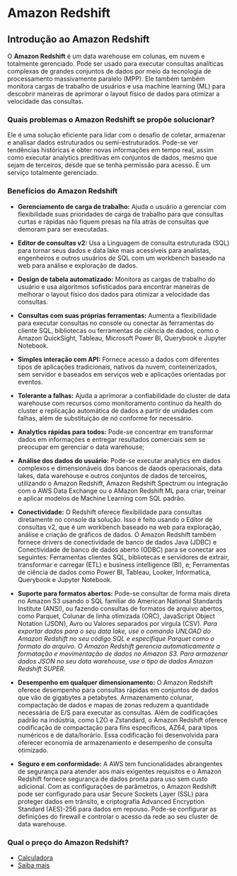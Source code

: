 # Amazon Redshift

## Introdução ao Amazon Redshift

O **Amazon Redshift** é um data warehouse em colunas, em nuvem e totalmente gerenciado. Pode ser usado para executar consultas analíticas complexas de grandes conjuntos de dados por meio da tecnologia de processamento massivamente paralelo (MPP). Ele também também monitora cargas de trabalho de usuários e usa machine learning (ML) para descobrir maneiras de aprimorar o layout físico de dados para otimizar a velocidade das consultas.

### Quais problemas o Amazon Redshift se propõe solucionar?

Ele é uma solução eficiente para lidar com o desafio de coletar, armazenar e analisar dados estruturados ou semi-estruturados. Pode-se ver tendências históricas e obter novas informações em tempo real, assim como executar analytics preditivas em conjuntos de dados, mesmo que sejam de terceiros, desde que se tenha permissão para acesso. É um serviço totalmente gerenciado.

### Benefícios do Amazon Redshift

* **Gerenciamento de carga de trabalho:** Ajuda o usuário a gerenciar com flexibilidade suas prioridades de carga de trabalho para que consultas curtas e rápidas não fiquem presas na fila atrás de consultas que demoram para ser executadas.
* **Editor de consultas v2:** Usa a Linguagem de consulta estruturada (SQL) para tornar seus dados e data lake mais acessíveis para analistas, engenheiros e outros usuários de SQL com um workbench baseado na web para análise e exploração de dados.
* **Design de tabela automatizado:** Monitora as cargas de trabalho do usuário e usa algoritmos sofisticados para encontrar maneiras de melhorar o layout físico dos dados para otimizar a velocidade das consultas.
* **Consultas com suas próprias ferramentas:** Aumenta a flexibilidade para executar consultas no console ou conectar às ferramentas do cliente SQL, bibliotecas ou ferramentas de ciência de dados, como o Amazon QuickSight, Tableau, Microsoft Power BI, Querybook e Jupyter Notebook.
* **Simples interação com API:** Fornece acesso a dados com diferentes tipos de aplicações tradicionais, nativos da nuvem, conteinerizados, sem servidor e baseados em serviços web e aplicações orientadas por eventos.
* **Tolerante a falhas:** Ajuda a aprimorar a confiabilidade do cluster de data warehouse com recursos como monitoramento contínuo da health do cluster e replicação automática de dados a partir de unidades com falhas, além de substituição de nó conforme for necessário.

* **Analytics rápidas para todos:** Pode-se concentrar em transformar dados em informações e entregar resultados comerciais sem se preocupar em gerenciar o data warehouse;
* **Análise dos dados do usuário:** Pode-se executar analytics em dados complexos e dimensionáveis dos bancos de daods operacionais, data lakes, data warehouse e outros conjuntos de dados de terceiros, utilizando o Amazon Redshift, Amazon Redshift Spectrum ou integração com o AWS Data Exchange ou o AMazon Redshift ML para criar, treinar e aplicar modelos de Machine Learning com SQL padrão.
* **Conectividade:** O Redshift oferece flexibilidade para consultas diretamente no console da solução. Isso é feito usando o Editor de consultas v2, que é um workbench baseado na web para exploração, análise e criação de gráficos de dados. O Amazon Redshift também fornece drivers de conectividade de banco de dados Java (JDBC) e Conectividade de banco de dados aberto (ODBC) para se conectar aos seguintes: Ferramentas clientes SQL, bibliotecas e servidores de extrair, transformar e carregar (ETL) e business intelligence (BI), e; Ferramentas de ciência de dados como Power BI, Tableau, Looker, Informatica, Querybook e Jupyter Notebook.
* **Suporte para formatos abertos:**  Pode-se consultar de forma mais direta no Amazon S3 usando o SQL familiar do American National Standards Institute (ANSI), ou fazendo consultas de formatos de arquivo abertos, como Parquet, Colunar de linha otimizada (ORC), JavaScript Object Notation (JSON), Avro ou Valores separados por vírgula (CSV).
    *Para exportar dados para o seu data lake, use o comando UNLOAD do Amazon Redshift no seu código SQL e especifique Parquet como o formato do arquivo. O Amazon Redshift gerencia automaticamente a formatação e movimentação de dados no Amazon S3. Para armazenar dados JSON no seu data warehouse, use o tipo de dados Amazon Redshift SUPER.*
* **Desempenho em qualquer dimensionamento:** O Amazon Redshift oferece desempenho para consultas rápidas em conjuntos de dados que vão de gigabytes a petabytes. Armazenamento colunar, compactação de dados e mapas de zonas reduzem a quantidade necessária de E/S para executar as consultas. Além de codificações padrão na indústria, como LZO e Zstandard, o Amazon Redshift oferece codificação de compactação para fins específicos, AZ64, para tipos numéricos e de data/horário. Essa codificação foi desenvolvida para oferecer economia de armazenamento e desempenho de consulta otimizado.
* **Seguro e em conformidade:** A AWS tem funcionalidades abrangentes de segurança para atender aos mais exigentes requisitos e o Amazon Redshift fornece segurança de dados pronta para uso sem custo adicional. Com as configurações de parâmetros, o Amazon Redshift pode ser configurado para usar Secure Sockets Layer (SSL) para proteger dados em trânsito, e criptografia Advanced Encryption Standard (AES)-256 para dados em repouso. Pode-se configurar as definições do firewall e controlar o acesso da rede ao seu cluster de data warehouse.

### Qual o preço do Amazon Redshift?

* [Calculadora](https://calculator.aws/#/addService/Redshift)
* [Saiba mais](https://aws.amazon.com/redshift/pricing/)
